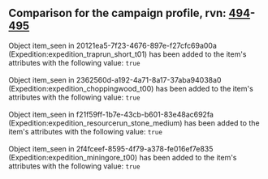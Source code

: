 ## Comparison for the campaign profile, rvn: [494](https://github.com/PRO100KatYT/FortniteProfileRevisions/tree/main/profiles/campaign/494%20campaign.json)-[495](https://github.com/PRO100KatYT/FortniteProfileRevisions/tree/main/profiles/campaign/495%20campaign.json)

Object item_seen in 20121ea5-7f23-4676-897e-f27cfc69a00a (Expedition:expedition_traprun_short_t01) has been added to the item's attributes with the following value: `true`
<br><br>
Object item_seen in 2362560d-a192-4a71-8a17-37aba94038a0 (Expedition:expedition_choppingwood_t00) has been added to the item's attributes with the following value: `true`
<br><br>
Object item_seen in f21f59ff-1b7e-43cb-b601-83e48ac692fa (Expedition:expedition_resourcerun_stone_medium) has been added to the item's attributes with the following value: `true`
<br><br>
Object item_seen in 2f4fceef-8595-4f79-a378-fe016ef7e835 (Expedition:expedition_miningore_t00) has been added to the item's attributes with the following value: `true`
<br><br>
